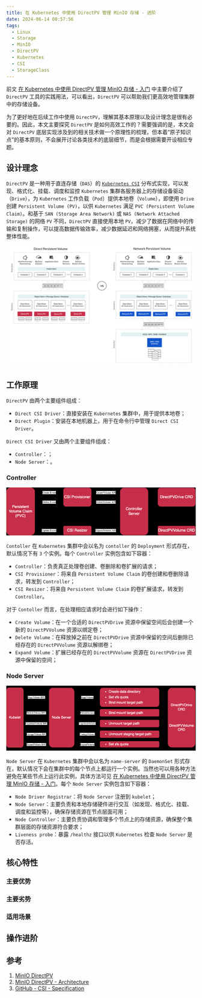 ```yaml
---
title: 在 Kubernetes 中使用 DirectPV 管理 MinIO 存储 - 进阶
date: 2024-06-14 00:57:56
tags:
  - Linux
  - Storage
  - MinIO
  - DirectPV
  - Kubernetes
  - CSI
  - StorageClass
---
```


前文 [在 Kubernetes 中使用 DirectPV 管理 MinIO 存储 - 入门](./minio-directpv-get-started.md) 中主要介绍了 `DirectPV` 工具的实践用法，可以看出，`DirectPV` 可以帮助我们更高效地管理集群中的存储设备。

为了更好地在后续工作中使用 `DirectPV`，理解其基本原理以及设计理念是很有必要的。因此，本文主要探究 `DirectPV` 是如何高效工作的？需要强调的是，本文会对 `DirectPV` 底层实现涉及到的相关技术做一个原理性的梳理，但本着“原子知识点”的基本原则，不会展开讨论各类技术的底层细节，而是会根据需要开设相应专题。

## 设计理念

`DirectPV` 是一种用于直连存储（`DAS`）的 [`Kubernetes CSI`](https://github.com/container-storage-interface/spec/blob/master/spec.md) 分布式实现，可以发现、格式化、挂载、调度和监控 `Kubernetes` 集群各服务器上的存储设备驱动（`Drive`），为 `Kubernetes` 工作负载（`Pod`）提供本地卷（`Volume`），即使用 `Drive` 创建 `Persistent Volume (PV)`，以供 `Kubernetes` 满足 `PVC (Persistent Volume Claim)`。和基于 `SAN (Storage Area Network)` 或 `NAS (Network Attached Storage)` 的网络 `PV` 不同，`DirectPV` 直接使用本地 `PV`，减少了数据在网络中的传输和复制操作，可以提高数据传输效率，减少数据延迟和网络拥塞，从而提升系统整体性能。

![1718538010798](../images/minio-directpv-advanced/1718538010798.png)

## 工作原理

`DirectPV` 由两个主要组件组成：

- `Direct CSI Driver`：直接安装在 `Kubernetes` 集群中，用于提供本地卷；
- `Direct Plugin`：安装在本地机器上，用于在命令行中管理 `Direct CSI Driver`。

`Direct CSI Driver` 又由两个主要组件组成：

- `Controller`：；
- `Node Server`：。

### Controller

![1718544673443](../images/minio-directpv-advanced/1718544673443.png)

`Contoller` 在 `Kubernetes` 集群中会以名为 `contoller` 的 `Deployment` 形式存在，默认情况下有 `3` 个实例。每个 `Controller` 实例包含如下容器：

- `Controller`：负责真正处理卷创建、卷删除和卷扩展的请求；
- `CSI Provisioner`：将来自 `Persistent Volume Claim` 的卷创建和卷删除请求，转发到 `Controller`；
- `CSI Resizer`：将来自 `Persistent Volume Claim` 的卷扩展请求，转发到 `Controller`。

对于 `Contoller` 而言，在处理相应请求时会进行如下操作：

- `Create Volume`：在一个合适的 `DirectPVDrive` 资源中保留空间后会创建一个新的 `DirectPVVolume` 资源以绑定卷；
- `Delete Volume`：在释放掉之前在 `DirectPVDrive` 资源中保留的空间后删除已经存在的 `DirectPVVolume` 资源以解绑卷；
- `Expand Volume`：扩展已经存在的 `DirectPVVolume` 资源在 `DirectPVDrive` 资源中保留的空间；

### Node Server

![1718544843729](../images/minio-directpv-advanced/1718544843729.png)

`Node Server` 在 `Kubernetes` 集群中会以名为 `name-server` 的 `DaemonSet` 形式存在，默认情况下会在集群中的每个节点上都运行一个实例。当然也可以用各种方法避免在某些节点上运行此实例，具体方法可见 [在 Kubernetes 中使用 DirectPV 管理 MinIO 存储 - 入门](./minio-directpv-get-started.md)。每个 `Node Server` 实例包含如下容器：

- `Node Driver Registrar`：将 `Node Server` 注册到 `kubelet`；
- `Node Server`：主要负责和本地存储硬件进行交互（如发现、格式化、挂载、调度和监控等），确保存储资源在节点层面可用；
- `Node Controller`：主要负责协调和管理多个节点上的存储资源，确保整个集群层面的存储资源符合要求；
- `Liveness probe`：暴露 `/healthz` 接口以供 `Kubernetes` 检查 `Node Server` 是否存活。

## 核心特性

### 主要优势

### 主要劣势

### 适用场景

## 操作进阶

## 参考

1. [MinIO DirectPV](https://min.io/docs/directpv/)
2. [MinIO DirectPV - Architecture](https://min.io/docs/directpv/concepts/architecture/)
3. [GitHub - CSI - Specification](https://github.com/container-storage-interface/spec/blob/master/spec.md)
